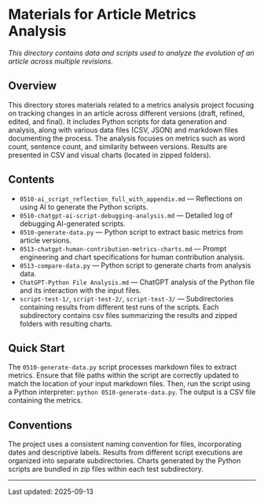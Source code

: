 # Materials for Article Metrics Analysis

*This directory contains data and scripts used to analyze the evolution of an article across multiple revisions.*

## Overview
This directory stores materials related to a metrics analysis project focusing on tracking changes in an article across different versions (draft, refined, edited, and final).  It includes Python scripts for data generation and analysis, along with various data files (CSV, JSON) and markdown files documenting the process. The analysis focuses on metrics such as word count, sentence count, and similarity between versions.  Results are presented in CSV and visual charts (located in zipped folders).

## Contents
- `0510-ai_script_reflection_full_with_appendix.md` — Reflections on using AI to generate the Python scripts.
- `0510-chatgpt-ai-script-debugging-analysis.md` — Detailed log of debugging AI-generated scripts.
- `0510-generate-data.py` — Python script to extract basic metrics from article versions.
- `0513-chatgpt-human-contribution-metrics-charts.md` — Prompt engineering and chart specifications for human contribution analysis.
- `0513-compare-data.py` — Python script to generate charts from analysis data.
- `ChatGPT-Python File Analysis.md` — ChatGPT analysis of the Python file and its interaction with the input files.
- `script-test-1/`, `script-test-2/`, `script-test-3/` — Subdirectories containing results from different test runs of the scripts.  Each subdirectory contains csv files summarizing the results and zipped folders with resulting charts.


## Quick Start
The `0510-generate-data.py` script processes markdown files to extract metrics.  Ensure that file paths within the script are correctly updated to match the location of your input markdown files.  Then, run the script using a Python interpreter: `python 0510-generate-data.py`.  The output is a CSV file containing the metrics.

## Conventions
The project uses a consistent naming convention for files, incorporating dates and descriptive labels.  Results from different script executions are organized into separate subdirectories.  Charts generated by the Python scripts are bundled in zip files within each test subdirectory.

---
Last updated: 2025-09-13
